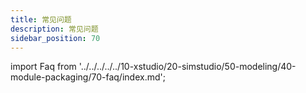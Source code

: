 ```yaml
---
title: 常见问题
description: 常见问题
sidebar_position: 70
---
```

import Faq from '../../../../../10-xstudio/20-simstudio/50-modeling/40-module-packaging/70-faq/index.md';

<Faq />

